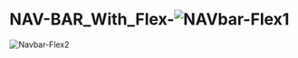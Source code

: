 # NAV-BAR_With_Flex-![NAVbar-Flex1](https://user-images.githubusercontent.com/114283330/194175095-361b037a-b1dd-40a5-a90c-750d82b429f2.png)
![Navbar-Flex2](https://user-images.githubusercontent.com/114283330/194175108-72141fc1-2463-4f72-869f-7a213c549d95.png)
